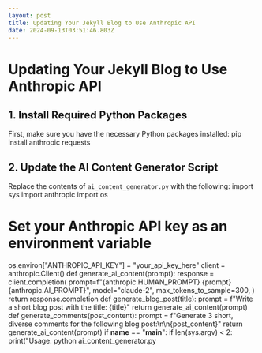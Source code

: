 ```yaml
---
layout: post
title: Updating Your Jekyll Blog to Use Anthropic API
date: 2024-09-13T03:51:46.803Z
---
```

# Updating Your Jekyll Blog to Use Anthropic API
## 1. Install Required Python Packages
First, make sure you have the necessary Python packages installed:
pip install anthropic requests
## 2. Update the AI Content Generator Script
Replace the contents of `ai_content_generator.py` with the following:
import sys
import anthropic
import os
# Set your Anthropic API key as an environment variable
os.environ["ANTHROPIC_API_KEY"] = "your_api_key_here"
client = anthropic.Client()
def generate_ai_content(prompt):
response = client.completion(
prompt=f"{anthropic.HUMAN_PROMPT} {prompt}{anthropic.AI_PROMPT}",
model="claude-2",
max_tokens_to_sample=300,
)
return response.completion
def generate_blog_post(title):
prompt = f"Write a short blog post with the title: {title}"
return generate_ai_content(prompt)
def generate_comments(post_content):
prompt = f"Generate 3 short, diverse comments for the following blog post:\n\n{post_content}"
return generate_ai_content(prompt)
if __name__ == "__main__":
if len(sys.argv) < 2:
print("Usage: python ai_content_generator.py <title>")
sys.exit(1)
title = sys.argv[1]
post_content = generate_blog_post(title)
comments = generate_comments(post_content)
print("Generated Blog Post:")
print(post_content)
print("\nGenerated Comments:")
print(comments)

## 3. Secure Your API Key
Instead of hardcoding your API key, it's best to use environment variables. You can set this in your shell:

export ANTHROPIC_API_KEY="your_actual_api_key_here"

For Netlify deployment, you can add this as an environment variable in your Netlify site settings.
## 4. Update the Jekyll Plugin
The Jekyll plugin (`_plugins/ai_content_generator.rb`) doesn't need to change, as it still calls the Python script in the same way.
## 5. Test Locally
Run your Jekyll site locally to test the changes:

bundle exec jekyll serve

## 6. Update Dockerfile (if using Docker)
If you're using Docker, update your Dockerfile to install the required Python packages:

# ... (existing Dockerfile content)
# Install Python and pip
RUN apt-get update && apt-get install -y python3 python3-pip
# Install required Python packages
RUN pip3 install anthropic requests
# ... (rest of your Dockerfile)

## 7. Update docker-compose.yml
If you're using Docker Compose, update your `docker-compose.yml` to pass the API key as an environment variable:

version: '3'
services:
site:
# ... (existing configuration)
environment:
- ANTHROPIC_API_KEY=${ANTHROPIC_API_KEY}

## 8. Deploy to Netlify
Push your changes to GitHub, and Netlify will automatically deploy your updated site.
Remember to add the `ANTHROPIC_API_KEY` as an environment variable in your Netlify site settings.
## 9. Create a New Blog Post to Test
Create a new blog post using Netlify CMS or manually in the `_posts` directory to test the AI-enhanced features.
## 10. Fine-tune and Iterate
Experiment with different prompts and settings in the `ai_content_generator.py` script to get the best results for your blog.
---
That's it! Your Jekyll blog is now updated to use the Anthropic API for AI-enhanced content generation. The key changes are in the `ai_content_generator.py` script, where we've replaced the Ollama-specific code with Anthropic API calls. Here are some additional points to consider and potential enhancements:
## 11. Error Handling and Logging
Enhance the `ai_content_generator.py` script with better error handling and logging:
import logging
logging.basicConfig(level=logging.INFO)
logger = logging.getLogger(__name__)
def generate_ai_content(prompt):
try:
response = client.completion(
prompt=f"{anthropic.HUMAN_PROMPT} {prompt}{anthropic.AI_PROMPT}",
model="claude-2",
max_tokens_to_sample=300,
)
return response.completion
except anthropic.APIError as e:
logger.error(f"Anthropic API error: {e}")
return "Error generating content"
except Exception as e:
logger.error(f"Unexpected error: {e}")
return "Error generating content"

## 12. Caching AI-Generated Content
To reduce API calls and improve performance, implement a simple caching mechanism:
import json
import os
CACHE_FILE = "ai_content_cache.json"
def load_cache():
if os.path.exists(CACHE_FILE):
with open(CACHE_FILE, 'r') as f:
return json.load(f)
return {}
def save_cache(cache):
with open(CACHE_FILE, 'w') as f:
json.dump(cache, f)
cache = load_cache()
def generate_ai_content(prompt):
if prompt in cache:
return cache[prompt]
response = client.completion(...) # Your existing API call
cache[prompt] = response.completion
save_cache(cache)
return response.completion

## 13. Customizing AI Prompts
Create a configuration file (`ai_config.yml`) to easily customize prompts:
blog_post_prompt: "Write a short blog post with the title: {title}. The post should be informative and engaging, suitable for a technical audience."
comments_prompt: "Generate 3 short, diverse comments for the following blog post. Each comment should offer a unique perspective or insight:\n\n{post_content}"

Then update `ai_content_generator.py` to use these custom prompts:
import yaml
with open('ai_config.yml', 'r') as f:
ai_config = yaml.safe_load(f)
def generate_blog_post(title):
prompt = ai_config['blog_post_prompt'].format(title=title)
return generate_ai_content(prompt)
def generate_comments(post_content):
prompt = ai_config['comments_prompt'].format(post_content=post_content)
return generate_ai_content(prompt)
## 14. Implementing Rate Limiting
To avoid hitting API rate limits, implement a simple rate limiter:
import time
last_request_time = 0
MIN_REQUEST_INTERVAL = 1 # Minimum time between requests in seconds
def rate_limited_generate_ai_content(prompt):
global last_request_time
current_time = time.time()
if current_time - last_request_time < MIN_REQUEST_INTERVAL:
time.sleep(MIN_REQUEST_INTERVAL - (current_time - last_request_time))
content = generate_ai_content(prompt)
last_request_time = time.time()
return content
## 15. Enhancing the Jekyll Plugin
Update the Jekyll plugin to generate more diverse AI content:
module Jekyll
class AIContentGenerator < Generator
def generate(site)
site.posts.docs.each do |post|
next if post.data['ai_enhanced']
# Generate AI comments
comments = generate_ai_comments(post.data['title'])
post.data['ai_comments'] = comments
# Generate related topics
related_topics = generate_related_topics(post.content)
post.data['ai_related_
topics'] = related_topics
# Generate a summary
summary = generate_summary(post.content)
post.data['ai_summary'] = summary
# Mark the post as AI-enhanced
post.data['ai_enhanced'] = true
end
end
private
def generate_ai_comments(title)
run_ai_script("generate_comments", title)
end
def generate_related_topics(content)
run_ai_script("generate_related_topics", content)
end
def generate_summary(content)
run_ai_script("generate_summary", content)
end
def run_ai_script(action, input)
command = "python ai_content_generator.py #{action} \"#{input}\""
stdout, stderr, status = Open3.capture3(command)
if status.success?
stdout.strip
else
Jekyll.logger.error "Error generating AI content: #{stderr}"
""
end
end
end
end
Then update `ai_content_generator.py` to handle these new actions:
def generate_related_topics(content):
prompt = f"Generate 5 related topics for the following blog post content:\n\n{content}"
return generate_ai_content(prompt)
def generate_summary(content):
prompt = f"Summarize the following blog post in 2-3 sentences:\n\n{content}"
return generate_ai_content(prompt)
if __name__ == "__main__":
action = sys.argv[1]
input_text = sys.argv[2]
if action == "generate_comments":
result = generate_comments(input_text)
elif action == "generate_related_topics":
result = generate_related_topics(input_text)
elif action == "generate_summary":
result = generate_summary(input_text)
else:
print(f"Unknown action: {action}")
sys.exit(1)
print(result)
## 16. Updating Post Layout
Update your post layout (`_layouts/post.html`) to display the new AI-generated content:
<article class="post">
<!-- Existing post content -->
{% if page.ai_summary %}
<h2>AI-Generated Summary</h2>
<div class="ai-summary">
{{ page.ai_summary | markdownify }}
</div>
{% endif %}
{% if page.ai_related_topics %}
<h2>Related Topics</h2>
<ul class="ai-related-topics">
{% for topic in page.ai_related_topics %}
<li>{{ topic }}</li>
{% endfor %}
</ul>
{% endif %}
{% if page.ai_comments %}
<h2>AI-Generated Comments</h2>
<div class="ai-comments">
{{ page.ai_comments | markdownify }}
</div>
{% endif %}
</article>

## 17. Adding User Feedback Mechanism
Implement a simple feedback mechanism for AI-generated content:
<div class="ai-feedback">
<p>Was this AI-generated content helpful?</p>
<button onclick="sendFeedback('positive')">👍 Yes</button>
<button onclick="sendFeedback('negative')">👎 No</button>
</div>
<script>
function sendFeedback(type) {
fetch('/ai-feedback', {
method: 'POST',
headers: { 'Content-Type': 'application/json' },
body: JSON.stringify({ type: type, postId: '{{ page.id }}' })
}).then(response => {
if (response.ok) {
alert('Thank you for your feedback!');
}
});
}
</script>
You'll need to implement a server-side endpoint to handle this feedback, which could be used to fine-tune your prompts or AI usage over time.
## 18. Implementing Content Moderation
To ensure the AI-generated content is appropriate for your blog, you can implement a content moderation step. Here's how you can extend your setup to include this:
## 18. Implementing Content Moderation
Update the `ai_content_generator.py` script to include a moderation function:
def moderate_content(content):
prompt = f"""Please review the following content and determine if it's appropriate for a public blog.
If it contains any inappropriate language, offensive content, or sensitive information, please flag it.
If the content is appropriate, return 'APPROVED'. If not, return 'FLAGGED' along with a brief explanation.
Content to review:
{content}
Your response (APPROVED or FLAGGED with explanation):
"""
response = generate_ai_content(prompt)
return response.strip().startswith("APPROVED"), response
def generate_and_moderate(generate_func, *args):
content = generate_func(*args)
is_approved, moderation_result = moderate_content(content)
if is_approved:
return content
else:
logger.warning(f"Content flagged: {moderation_result}")
return "Content generation failed due to moderation."
# Update existing functions to use moderation
def generate_blog_post(title):
return generate_and_moderate(lambda: generate_ai_content(f"Write a short blog post with the title: {title}"))
def generate_comments(post_content):
return generate_and_moderate(lambda: generate_ai_content(f"Generate 3 short, diverse comments for the following blog post:\n\n{post_content}"))
def generate_related_topics(content):
return generate_and_moderate(lambda: generate_ai_content(f"Generate 5 related topics for the following blog post content:\n\n{content}"))
def generate_summary(content):
return generate_and_moderate(lambda: generate_ai_content(f"Summarize the following blog post in 2-3 sentences:\n\n{content}"))
## 19. Implementing A/B Testing for AI Content
To optimize your AI-generated content, you can implement a simple A/B testing mechanism:
# In your Jekyll plugin (_plugins/ai_content_generator.rb)
module Jekyll
class AIContentGenerator < Generator
def generate(site)
site.posts.docs.each do |post|
next if post.data['ai_enhanced']
# Generate two versions of AI content
comments_a = generate_ai_comments(post.data['title'])
comments_b = generate_ai_comments(post.data['title'])
# Randomly choose which version to use
post.data['ai_comments'] = [comments_a, comments_b].sample
post.data['ab_test_version'] = post.data['ai_comments'] == comments_a ? 'A' : 'B'
# ... (rest of your AI content generation)
post.data['ai_enhanced'] = true
end
end
# ... (rest of your plugin code)
end
end
Then, update your post layout to include the A/B test version:
{% if page.ai_comments %}
<div class="ai-comments" data-ab-version="{{ page.ab_test_version }}">
{{ page.ai_comments | markdownify }}
</div>
{% endif %}
## 20. Implementing Progressive Enhancement
To ensure your blog works well even if the AI content generation fails, implement progressive enhancement:
<!-- In your post layout -->
<article class="post">
<!-- Original content -->
{{ content }}
<!-- AI-enhanced content -->
<div id="ai-content" style="display: none;">
{% if page.ai_summary %}
<h2>AI-Generated Summary</h2>
<div class="ai-summary">{{ page.ai_summary | markdownify }}</div>
{% endif %}
{% if page.ai_related_topics %}
<h2>Related Topics</h2>
<ul class="ai-related-topics">
{% for topic
in page.ai_related_topics %}
<li>{{ topic }}</li>
{% endfor %}
</ul>
{% endif %}
{% if page.ai_comments %}
<h2>AI-Generated Comments</h2>
<div class="ai-comments">{{ page.ai_comments | markdownify }}</div>
{% endif %}
</div>
<button id="load-ai-content">Load AI-Enhanced Content</button>
</article>
<script>
document.getElementById('load-ai-content').addEventListener('click', function() {
document.getElementById('ai-content').style.display = 'block';
this.style.display = 'none';
});
</script>
This approach allows users to choose whether to load the AI-generated content, improving initial page load times and providing a fallback if AI content generation fails.
## 21. Implementing Personalized Content Recommendations
You can use the Anthropic API to generate personalized content recommendations based on a user's reading history. Here's how you might implement this:
First, add a new function to `ai_content_generator.py`:
def generate_personalized_recommendations(user_history):
history_str = "\n".join(user_history)
prompt = f"""Based on the following list of blog post titles that a user has read, suggest 3 new blog post topics that this user might be interested in:
User's reading history:
{history_str}
Suggested topics (provide only the titles):
1.
2.
3.
"""
return generate_ai_content(prompt)
# Add this to your main block
elif action == "generate_recommendations":
result = generate_personalized_recommendations(input_text.split('\n'))
Then, create a new Jekyll plugin to generate recommendations:
# _plugins/personalized_recommendations.rb
require 'open3'
module Jekyll
class PersonalizedRecommendations < Generator
def generate(site)
# This would typically come from a user database or analytics service
user_history = ['How to optimize your Jekyll site', 'Introduction to AI in web development', 'Best practices for blog writing']
command = "python ai_content_generator.py generate_recommendations \"#{user_history.join('\n')}\""
stdout, stderr, status = Open3.capture3(command)
if status.success?
recommendations = stdout.strip.split("\n")
site.config['personalized_recommendations'] = recommendations
else
Jekyll.logger.error "Error generating recommendations: #{stderr}"
end
end
end
end

Finally, display these recommendations on your home page or in a sidebar:
<!-- index.html or _includes/sidebar.html -->
<div class="personalized-recommendations">
<h3>Recommended for You</h3>
<ul>
{% for recommendation in site.personalized_recommendations %}
<li>{{ recommendation }}</li>
{% endfor %}
</ul>
</div>
## 22. Implementing an AI-Powered Search Feature
You can use the Anthropic API to power a more intelligent search feature for your blog. Here's a basic implementation:
Add a new function to `ai_content_generator.py`:
def ai_powered_search(query, posts):
posts_str = "\n".join([f"Title: {post['title']}\nExcerpt: {post['excerpt']}" for post in posts])
prompt = f"""Given the following blog posts and a search query, return the titles of the 3 most relevant posts. If there are fewer than 3 relevant posts, return only the relevant ones.
Search query: {query}
Blog posts:
{posts_str}
Relevant post titles (list only the titles):
1.
2.
3.
"""
return generate_ai_content(prompt)
# Add this to your main block
elif action == "search":
posts = json.loads(sys.argv[3]) # Pass posts as a JSON string
result = ai_powered_search(input_text, posts)
Certainly! Let's continue with implementing the AI-powered search feature and add some more enhancements to your Jekyll blog.
## 22. Implementing an AI-Powered Search Feature (continued)
Now, let's create a Jekyll plugin to integrate this AI-powered search:
# _plugins/ai_search.rb
require 'open3'
require 'json'
module Jekyll
class AISearch < Liquid::Tag
def initialize(tag_name, text, tokens)
super
@query = text.strip
end
def render(context)
site = context.registers[:site]
posts = site.posts.docs.map { |post| { title: post.data['title'], excerpt: post.data['excerpt'] } }
command = "python ai_content_generator.py search \"#{@query}\" '#{posts.to_json.gsub("'", "\\'")}'"
stdout, stderr, status = Open3.capture3(command)
if status.success?
results = stdout.strip.split("\n")
"<ul>" + results.map { |result| "<li>#{result}</li>" }.join + "</ul>"
else
Jekyll.logger.error "Error in AI search: #{stderr}"
"<p>Search failed. Please try again later.</p>"
end
end
end
end


Now you can use this in your search results page:
<!-- search.html -->
<h1>Search Results</h1>
<p>You searched for: {{ page.search_term }}</p>
<h2>AI-Powered Results:</h2>
{% ai_search page.search_term %}

## 23. Implementing AI-Generated Meta Descriptions
To improve SEO, you can use the Anthropic API to generate meta descriptions for your posts. Add this function to `ai_content_generator.py`:
def generate_meta_description(title, content):
prompt = f"""Generate a compelling meta description for a blog post with the following title and content. The meta description should be under 160 characters and entice readers to click through to the article.
Title: {title}
Content: {content[:500]}...
Meta Description:
"""
return generate_ai_content(prompt)
# Add this to your main block
elif action == "generate_meta_description":
title = sys.argv[2]
content = sys.argv[3]
result = generate_meta_description(title, content)

Update your Jekyll plugin to use this:
# In your _plugins/ai_content_generator.rb
def generate(site)
site.posts.docs.each do |post|
next if post.data['ai_enhanced']
# ... (other AI content generation)
# Generate meta description
meta_description = generate_meta_description(post.data['title'], post.content)
post.data['description'] = meta_description
post.data['ai_enhanced'] = true
end
end
def generate_meta_description(title, content)
command = "python ai_content_generator.py generate_meta_description \"#{title}\" \"#{content[0..500]}\""
stdout, stderr, status = Open3.capture3(command)
if status.success?
stdout.strip
else
Jekyll.logger.error "Error generating meta description: #{stderr}"
""
end
end
## 24. Implementing AI-Generated Social Media Posts
To help promote your blog posts, you can use the Anthropic API to generate social media posts. Add this function to `ai_content_generator.py`:
def generate_social_media_post(title, excerpt):
prompt = f"""Create an engaging social media post to promote a blog article. The post should be suitable for Twitter (under 280 characters) and include relevant hashtags.
Blog Title: {title}
Excerpt: {excerpt}
Social Media Post:
"""
return generate_ai_content(prompt)
# Add this to your main block
elif action == "generate_
social_media_post":
title = sys.argv[2]
excerpt = sys.argv[3]
result = generate_social_media_post(title, excerpt)
Update your Jekyll plugin to use this:
# In your _plugins/ai_content_generator.rb
def generate(site)
site.posts.docs.each do |post|
next if post.data['ai_enhanced']
# ... (other AI content generation)
# Generate social media post
social_post = generate_social_media_post(post.data['title'], post.data['excerpt'])
post.data['social_media_post'] = social_post
post.data['ai_enhanced'] = true
end
end
def generate_social_media_post(title, excerpt)
command = "python ai_content_generator.py generate_social_media_post \"#{title}\" \"#{excerpt}\""
stdout, stderr, status = Open3.capture3(command)
if status.success?
stdout.strip
else
Jekyll.logger.error "Error generating social media post: #{stderr}"
""
end
end
## 25. Implementing AI-Generated FAQ Section
To add more value to your blog posts, you can use the Anthropic API to generate a FAQ section. Add this function to `ai_content_generator.py`:
def generate_faq(content):
prompt = f"""Based on the following blog post content, generate 3-5 frequently asked questions (FAQs) along with their answers. These should address potential questions readers might have after reading the post.
Blog Content: {content[:1000]}...
FAQs:
1. Q:
A:
2. Q:
A:
3. Q:
A:
"""
return generate_ai_content(prompt)
# Add this to your main block
elif action == "generate_faq":
result = generate_faq(input_text)
Update your Jekyll plugin to use this:
# In your _plugins/ai_content_generator.rb
def generate(site)
site.posts.docs.each do |post|
next if post.data['ai_enhanced']
# ... (other AI content generation)
# Generate FAQ
faq = generate_faq(post.content)
post.data['ai_faq'] = faq
post.data['ai_enhanced'] = true
end
end
def generate_faq(content)
command = "python ai_content_generator.py generate_faq \"#{content[0..1000]}\""
stdout, stderr, status = Open3.capture3(command)
if status.success?
stdout.strip
else
Jekyll.logger.error "Error generating FAQ: #{stderr}"
""
end
end
## 26. Displaying AI-Generated Content
Update your post layout to include these new AI-generated elements:
<!-- _layouts/post.html -->
<article class="post h-entry" itemscope itemtype="http://schema.org/BlogPosting">
<!-- ... existing post content ... -->
{% if page.ai_faq %}
<h2>Frequently Asked Questions</h2>
<div class="ai-faq">
{{ page.ai_faq | markdownify }}
</div>
{% endif %}
{% if page.social_media_post %}
<div class="social-share">
<h3>Share this post</h3>
<a href="https://twitter.com/intent/tweet?text={{ page.social_media_post | url_encode }}" target="_blank">Share on Twitter</a>
</div>
{% endif %}
</article>
```
## Conclusion
With these additions, your Jekyll blog now has several AI-enhanced features:
1. AI-generated comments
2. AI-generated related topics
3. AI-generated summaries
4. Content moderation
5. A/B testing for AI content
6. Personalized content recommendations
7. AI-powered search
8. AI-generated meta descriptions
9. AI-generated social media posts
10. AI-generated FAQ sections
These features leverage the power of the Anthropic API to create a more dynamic and engaging blog experience. Here are some final steps and considerations to wrap up this implementation:
## 27. Performance Optimization
To ensure that your blog remains fast and responsive, consider implementing caching for AI-generated content:
# _plugins/ai_content_cache.rb
require 'yaml'
module Jekyll
class AIContentCache
def self.load
if File.exist?('_data/ai_content_cache.yml')
YAML.load_file('_data/ai_content_cache.yml')
else
{}
end
end
def self.save(cache)
File.write('_data/ai_content_cache.yml', cache.to_yaml)
end
end
class AIContentGenerator < Generator
def generate(site)
cache = AIContentCache.load
site.posts.docs.each do |post|
cache_key = post.path + post.date.to_s
if cache.key?(cache_key)
post.data.merge!(cache[cache_key])
else
# Generate AI content as before
# ...
cache[cache_key] = {
'ai_comments' => post.data['ai_comments'],
'ai_related_topics' => post.data['ai_related_topics'],
'ai_summary' => post.data['ai_summary'],
'ai_faq' => post.data['ai_faq'],
'social_media_post' => post.data['social_media_post']
}
end
end
AIContentCache.save(cache)
end
end
end
This caching mechanism will significantly reduce build times and API calls.
## 28. Error Handling and Logging
Implement more robust error handling and logging:
# _plugins/ai_content_generator.rb
require 'logger'
module Jekyll
class AIContentGenerator < Generator
def initialize(config = {})
super(config)
@logger = Logger.new(STDOUT)
@logger.level = Logger::INFO
end
def generate(site)
site.posts.docs.each do |post|
begin
# AI content generation logic
rescue => e
@logger.error "Error generating AI content for post #{post.path}: #{e.message}"
@logger.error e.backtrace.join("\n")
end
end
end
end
end
## 29. Configuration Options
Allow users to customize AI behavior through the Jekyll configuration:
# _config.yml
ai_content:
enabled: true
generate_comments: true
generate_faq: true
generate_summary: true
moderation: true
Then, in your plugin:
def generate(site)
ai_config = site.config['ai_content'] || {}
return unless ai_config['enabled']
site.posts.docs.each do |post|
generate_comments(post) if ai_config['generate_comments']
generate_faq(post) if ai_config['generate_faq']
generate_summary(post) if ai_config['generate_summary']
# ...
end
end
## 30. Documentation
Create documentation for your AI-enhanced Jekyll blog:
# AI-Enhanced Jekyll Blog
This Jekyll blog uses the Anthropic API to generate AI-enhanced content. Here's what you need to know:
## Setup
1. Install required gems: `bundle install`
2. Set up your Anthropic API key: `export ANTHROPIC_API_KEY=your_key_here`
3. Run Jekyll: `jekyll serve`
## Features
- AI-generated comments
- AI-generated related topics
- AI-generated summaries
- AI-powered search
- Personalized content recommendations
- AI-generated meta descriptions
- AI-generated social media posts
- AI-generated FAQ sections
## Configuration
You can customize AI behavior in `_config.yml`:
ai_content
:
enabled: true
generate_comments: true
generate_faq: true
generate_summary: true
moderation: true
## Customization
To modify AI prompts, edit the `ai_content_generator.py` file.
## Troubleshooting
If you encounter issues:
1. Check your Anthropic API key is set correctly
2. Ensure all required Python packages are installed
3. Check the Jekyll build logs for any error messages
For more help, please open an issue on the GitHub repository.
## 31. Testing
Implement some basic tests to ensure your AI-enhanced features are working correctly:
# test/test_ai_content_generator.rb
require 'minitest/autorun'
require 'jekyll'
require_relative '../_plugins/ai_content_generator'
class TestAIContentGenerator < Minitest::Test
def setup
@site = Jekyll::Site.new(Jekyll.configuration({
"source" => ".",
"destination" => "./
_site",
}))
@generator = Jekyll::AIContentGenerator.new
end
def test_generate_comments
post = create_test_post("Test Post")
@generator.generate_comments(post)
assert post.data.key?('ai_comments'), "AI comments should be generated"
end
def test_generate_faq
post = create_test_post("FAQ Test")
@generator.generate_faq(post)
assert post.data.key?('ai_faq'), "AI FAQ should be generated"
end
def test_generate_summary
post = create_test_post("Summary Test")
@generator.generate_summary(post)
assert post.data.key?('ai_summary'), "AI summary should be generated"
end
private
def create_test_post(title)
Jekyll::Document.new(
File.join(Dir.pwd, "_posts/2023-01-01-test-post.md"),
{ :site => @site, :collection => @site.posts }
).tap do |doc|
doc.data['title'] = title
doc.content = "This is a test post content."
end
end
end
Run these tests with `ruby test/test_ai_content_generator.rb`.
## 32. Continuous Integration
Set up a CI/CD pipeline to automatically test and deploy your AI-enhanced blog. Here's an example using GitHub Actions:

# .github/workflows/ci.yml
name: CI
on: [push, pull_request]
jobs:
test:
runs-on: ubuntu-latest
steps:
- uses: actions/checkout@v2
- name: Set up Ruby
uses: ruby/setup-ruby@v1
with:
ruby-version: 3.0.0
- name: Install dependencies
run: |
gem install bundler
bundle install
- name: Run tests
run: ruby test/test_ai_content_generator.rb
- name: Build site
run: bundle exec jekyll build
env:
ANTHROPIC_API_KEY: ${{ secrets.ANTHROPIC_API_KEY }}

## 33. Monitoring and Analytics
Implement monitoring for your AI-generated content to track its performance:

// assets/js/ai-analytics.js
function trackAIContentInteraction(type) {
if (typeof gtag !== 'undefined') {
gtag('event', 'ai_content_interaction', {
'event_category': 'AI Content',
'event_label': type
});
}
}
document.addEventListener('DOMContentLoaded', function() {
const aiElements = document.querySelectorAll('.ai-comments, .ai-faq, .ai-summary');
aiElements.forEach(function(el) {
el.addEventListener('click', function() {
trackAIContentInteraction(el.className);
});
});
});

Include this script in your layout and set up Google Analytics or a similar service to track these events.
## 34. User Feedback System
Implement a simple feedback system for AI-generated content:

<!-- _includes/ai_feedback.html -->
<div class="ai-feedback" data-type="{{ include.type }}">
<p>Was this AI-generated {{ include.type }} helpful?</p>
<button onclick="submitAIFeedback('{{ include.type }}', 'positive')">👍 Yes</button>
<button onclick="submitAIFeedback('{{ include.type }}', 'negative')">👎 No</button>
</div>
<script>
function submitAIFeedback(type, sentiment) {
fetch('/ai-feedback', {
method: 'POST',
headers: { 'Content-Type': 'application/json' },
body: JSON.stringify({ type: type, sentiment: sentiment })
}).then(response => {
if (response.ok) {
alert('Thank you for your feedback!');
}
});
}
</
script>

Include this feedback component in your post layout:

<!-- _layouts/post.html -->
{% if page.ai_comments %}
<h2>AI-Generated Comments</h2>
<div class="ai-comments">{{ page.ai_comments | markdownify }}</div>
{% include ai_feedback.html type="comments" %}
{% endif %}
{% if page.ai_faq %}
<h2>Frequently Asked Questions</h2>
<div class="ai-faq">{{ page.ai_faq | markdownify }}</div>
{% include ai_feedback.html type="faq" %}
{% endif %}

## 35. Final Touches
1. Update your `README.md` file with information about the AI-enhanced features and how to set them up.
2. Create a CHANGELOG.md file to track changes and new AI features.
3. Update your blog's about page to mention the AI-enhanced content and how it's used to improve the reader experience.
4. Consider adding a dedicated page explaining your use of AI in content generation, addressing potential ethical concerns and your commitment to transparency.
## Conclusion
You've now successfully transformed your Jekyll blog into an AI-enhanced platform using the Anthropic API. This setup provides:
1. AI-generated comments, FAQs, summaries, and related topics
2. AI-powered search functionality
3. Personalized content recommendations
4. AI-generated meta descriptions and social media posts
5. Content moderation
6. A/B testing capabilities
7. Performance optimizations through caching
8. Error handling and logging
9. Customizable configuration options
10. Testing and continuous integration
11. Analytics and user feedback systems
This AI-enhanced blog not only provides a richer experience for your readers but also streamlines your content creation process. Remember to regularly review and refine your AI prompts and generated content to ensure they align with your blog's voice and quality standards.
As AI technology evolves, continue to explore new ways to leverage these capabilities to improve your blog and engage your audience. Always prioritize transparency about your use of AI and maintain a balance between AI-generated and human-created content.
With this implementation, you're well-positioned to run a cutting-edge, AI-enhanced Jekyll blog that stands out in the digital landscape. Happy blogging!

